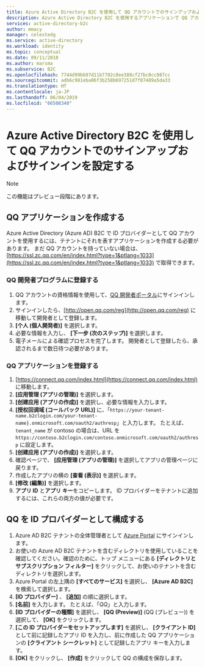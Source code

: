 ```yaml
---
title: Azure Active Directory B2C を使用して QQ アカウントでのサインアップおよびサインインを設定する | Microsoft Docs
description: Azure Active Directory B2C を使用するアプリケーションで QQ アカウントを持つ顧客にサインアップとサインインを提供します。
services: active-directory-b2c
author: mmacy
manager: celestedg
ms.service: active-directory
ms.workload: identity
ms.topic: conceptual
ms.date: 09/11/2018
ms.author: marsma
ms.subservice: B2C
ms.openlocfilehash: 7744d99bb97d11b7702c8ee388cf27bc0cc087cc
ms.sourcegitcommit: adb6c981eba06f3b258b697251d7f87489a5da33
ms.translationtype: HT
ms.contentlocale: ja-JP
ms.lasthandoff: 06/04/2019
ms.locfileid: "66508340"
---
```

# <a name="set-up-sign-up-and-sign-in-with-a-qq-account-using-azure-active-directory-b2c"></a>Azure Active Directory B2C を使用して QQ アカウントでのサインアップおよびサインインを設定する

> [!NOTE]
> この機能はプレビュー段階にあります。
> 

## <a name="create-a-qq-application"></a>QQ アプリケーションを作成する

Azure Active Directory (Azure AD) B2C で ID プロバイダーとして QQ アカウントを使用するには、テナントにそれを表すアプリケーションを作成する必要があります。 まだ QQ アカウントを持っていない場合は、[https://ssl.zc.qq.com/en/index.html?type=1&ptlang=1033](https://ssl.zc.qq.com/en/index.html?type=1&ptlang=1033) で取得できます。

### <a name="register-for-the-qq-developer-program"></a>QQ 開発者プログラムに登録する

1. QQ アカウントの資格情報を使用して、[QQ 開発者ポータル](http://open.qq.com)にサインインします。
2. サインインしたら、[http://open.qq.com/reg](http://open.qq.com/reg) に移動して開発者として登録します。
3. **[个人 (個人開発者)]** を選択します。
4. 必要な情報を入力し、 **[下一步 (次のステップ)]** を選択します。
5. 電子メールによる確認プロセスを完了します。 開発者として登録したら、承認されるまで数日待つ必要があります。 

### <a name="register-a-qq-application"></a>QQ アプリケーションを登録する

1. [https://connect.qq.com/index.html](https://connect.qq.com/index.html) に移動します。
2. **[应用管理 (アプリの管理)]** を選択します。
5. **[创建应用 (アプリの作成)]** を選択し、必要な情報を入力します。
7. **[授权回调域 (コールバック URL)]** に、「`https://your-tenant-name.b2clogin.com/your-tenant-name}.onmicrosoft.com/oauth2/authresp`」と入力します。 たとえば、`tenant_name` が contoso の場合は、URL を `https://contoso.b2clogin.com/contoso.onmicrosoft.com/oauth2/authresp` に設定します。
8. **[创建应用 (アプリの作成)]** を選択します。
9. 確認ページで、 **[应用管理 (アプリの管理)]** を選択してアプリの管理ページに戻ります。
10. 作成したアプリの横の **[查看 (表示)]** を選択します。
11. **[修改 (編集)]** を選択します。
12. **アプリ ID** と**アプリ キー**をコピーします。 ID プロバイダーをテナントに追加するには、これらの両方の値が必要です。

## <a name="configure-qq-as-an-identity-provider"></a>QQ を ID プロバイダーとして構成する

1. Azure AD B2C テナントの全体管理者として [Azure Portal](https://portal.azure.com/) にサインインします。
2. お使いの Azure AD B2C テナントを含むディレクトリを使用していることを確認してください。確認のために、トップ メニューにある **[ディレクトリとサブスクリプション フィルター]** をクリックして、お使いのテナントを含むディレクトリを選択します。
3. Azure Portal の左上隅の **[すべてのサービス]** を選択し、 **[Azure AD B2C]** を検索して選択します。
4. **[ID プロバイダー]** 、 **[追加]** の順に選択します。
5. **[名前]** を入力します。 たとえば、「*QQ*」と入力します。
6. **[ID プロバイダーの種類]** を選択し、 **[QQ (Preview)]** (QQ (プレビュー)) を選択して、 **[OK]** をクリックします。
7. **[この ID プロバイダーをセットアップします]** を選択し、 **[クライアント ID]** として前に記録したアプリ ID を入力し、前に作成した QQ アプリケーションの **[クライアント シークレット]** として記録したアプリ キーを入力します。
8. **[OK]** をクリックし、 **[作成]** をクリックして QQ の構成を保存します。

